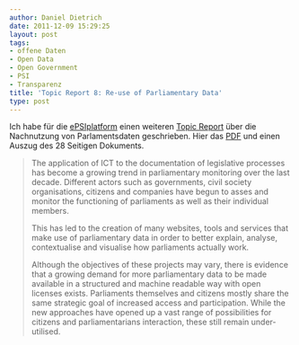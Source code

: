 ```yaml
---
author: Daniel Dietrich
date: 2011-12-09 15:29:25
layout: post
tags:
- offene Daten
- Open Data
- Open Government
- PSI
- Transparenz
title: 'Topic Report 8: Re-use of Parliamentary Data'
type: post
---
```


Ich habe für die [ePSIplatform](http://epsiplatform.eu/) einen weiteren [Topic Report](http://epsiplatform.eu/topicreports) über die Nachnutzung von Parlamentsdaten geschrieben. Hier das [PDF](http://epsiplatform.eu/sites/default/files/Topic%20Report%20re-use%20of%20Parliamentary%20Data.pdf) und einen Auszug des 28 Seitigen Dokuments.

> The application of ICT to the documentation of legislative processes has become a growing trend in parliamentary monitoring over the last decade. Different actors such as governments, civil society organisations, citizens and companies have begun to asses and monitor the functioning of parliaments as well as their individual members.
> 
> This has led to the creation of many websites, tools and services that make use of parliamentary data in order to better explain, analyse, contextualise and visualise how parliaments actually work.
> 
> Although the objectives of these projects may vary, there is evidence that a growing demand for more parliamentary data to be made available in a structured and machine readable way with open licenses exists. Parliaments themselves and citizens mostly share the same strategic goal of increased access and participation. While the new approaches have opened up a vast range of possibilities for citizens and parliamentarians interaction, these still remain under-utilised.
